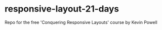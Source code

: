 # responsive-layout-21-days
Repo for the free 'Conquering Responsive Layouts' course by Kevin Powell
